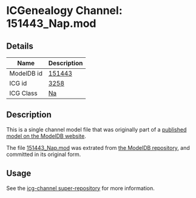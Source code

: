 # ICGenealogy Channel: 151443\_Nap.mod

## Details

Name | Description
---- | -----------
ModelDB id | [151443](http://senselab.med.yale.edu/ModelDB/ShowModel.cshtml?model=151443)
ICG id | [3258](http://icg.neurotheory.ox.ac.uk/channels/2/3258)
ICG Class | [Na](http://icg.neurotheory.ox.ac.uk/channels/2)

## Description

This is a single channel model file that was originally part of a [published model on the ModelDB website](http://senselab.med.yale.edu/mModelDB/ShowModel.cshtml?model=151443).

The file [151443\_Nap.mod](151443_Nap.mod) was extrated from [the ModelDB repository](http://senselab.med.yale.edu/ModelDB/ShowModel.cshtml?model=151443), and committed in its original form.

## Usage

See the [icg-channel super-repository](https://github.com/icgenealogy/icg-channels) for more information.